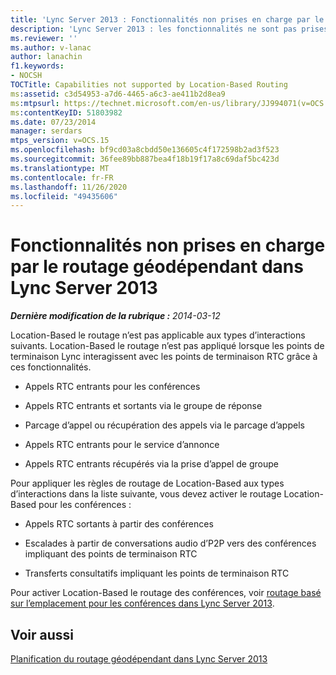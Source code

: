 ```yaml
---
title: 'Lync Server 2013 : Fonctionnalités non prises en charge par le routage géodépendant'
description: 'Lync Server 2013 : les fonctionnalités ne sont pas prises en charge par le routage Location-Based.'
ms.reviewer: ''
ms.author: v-lanac
author: lanachin
f1.keywords:
- NOCSH
TOCTitle: Capabilities not supported by Location-Based Routing
ms:assetid: c3d54953-a7d6-4465-a6c3-ae411b2d8ea9
ms:mtpsurl: https://technet.microsoft.com/en-us/library/JJ994071(v=OCS.15)
ms:contentKeyID: 51803982
ms.date: 07/23/2014
manager: serdars
mtps_version: v=OCS.15
ms.openlocfilehash: bf9cd03a8cbdd50e136605c4f172598b2ad3f523
ms.sourcegitcommit: 36fee89bb887bea4f18b19f17a8c69daf5bc423d
ms.translationtype: MT
ms.contentlocale: fr-FR
ms.lasthandoff: 11/26/2020
ms.locfileid: "49435606"
---
```

# <a name="capabilities-not-supported-by-location-based-routing-in-lync-server-2013"></a>Fonctionnalités non prises en charge par le routage géodépendant dans Lync Server 2013

<div data-xmlns="http://www.w3.org/1999/xhtml">

<div class="topic" data-xmlns="http://www.w3.org/1999/xhtml" data-msxsl="urn:schemas-microsoft-com:xslt" data-cs="https://msdn.microsoft.com/">

<div data-asp="https://msdn2.microsoft.com/asp">



</div>

<div id="mainSection">

<div id="mainBody">

<span> </span>

_**Dernière modification de la rubrique :** 2014-03-12_

Location-Based le routage n’est pas applicable aux types d’interactions suivants. Location-Based le routage n’est pas appliqué lorsque les points de terminaison Lync interagissent avec les points de terminaison RTC grâce à ces fonctionnalités.

  - Appels RTC entrants pour les conférences

  - Appels RTC entrants et sortants via le groupe de réponse

  - Parcage d’appel ou récupération des appels via le parcage d’appels

  - Appels RTC entrants pour le service d’annonce

  - Appels RTC entrants récupérés via la prise d’appel de groupe

Pour appliquer les règles de routage de Location-Based aux types d’interactions dans la liste suivante, vous devez activer le routage Location-Based pour les conférences :

  - Appels RTC sortants à partir des conférences

  - Escalades à partir de conversations audio d’P2P vers des conférences impliquant des points de terminaison RTC

  - Transferts consultatifs impliquant les points de terminaison RTC

Pour activer Location-Based le routage des conférences, voir [routage basé sur l’emplacement pour les conférences dans Lync Server 2013](lync-server-2013-location-based-routing-for-conferencing.md).

<div>

## <a name="see-also"></a>Voir aussi


[Planification du routage géodépendant dans Lync Server 2013](lync-server-2013-planning-for-location-based-routing.md)  
  

</div>

</div>

<span> </span>

</div>

</div>

</div>

